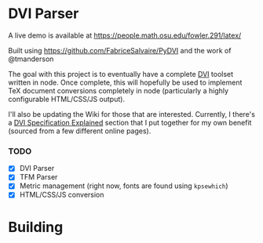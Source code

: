 # DVI Parser

A live demo is available at https://people.math.osu.edu/fowler.291/latex/

Built using https://github.com/FabriceSalvaire/PyDVI and the work of @tmanderson

The goal with this project is to eventually have a complete [DVI](https://en.wikipedia.org/wiki/Device_independent_file_format) toolset
written in node. Once complete, this will hopefully be used to implement
TeX document conversions completely in node (particularly a highly configurable
HTML/CSS/JS output).

I'll also be updating the Wiki for those that are interested. Currently, I there's
a [DVI Specification Explained](https://github.com/tmanderson/dvi-parser/wiki/DVI-Specification-Explained) section that I
put together for my own benefit (sourced from a few different online pages).

### TODO

- [x] DVI Parser
- [X] TFM Parser
- [X] Metric management (right now, fonts are found using `kpsewhich`)
- [X] HTML/CSS/JS conversion

# Building

